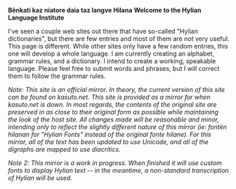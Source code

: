 **Bënkati kaz niatore daia taz langve Hilana**
**Welcome to the Hylian Language Institute**

I've seen a couple web sites out there that have so-called "Hylian dictionaries", but there are few entries and most of them are not very useful. This page is different. While other sites only have a few random entries, this one will develop a whole language. I am currently creating an alphabet, grammar rules, and a dictionary. I intend to create a working, speakable language. Please feel free to submit words and phrases, but I will correct them to follow the grammar rules.

_Note: This site is an official mirror. In theory, the current version of this site can be found on kasuto.net. This site is provided as a mirror for when kasuto.net is down. In most regards, the contents of the original site are preserved in as close to their original form as possible while maintaining the look of the host site. All changes made will be reasonable and minor, intending only to reflect the slightly different nature of this mirror (ie: fontën hilanan for "Hylian Fonts" instead of the original fonte hilane). For this mirror, all of the text has been updated to use Unicode, and all of the digraphs are mapped to use diacritics._

_Note 2: This mirror is a work in progress. When finished it will use custom fonts to display Hylian text -- in the meantime, a non-standard transcription of Hylian will be used._
